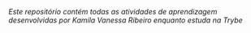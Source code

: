 _Este repositório contém todas as atividades de aprendizagem desenvolvidas por Kamila Vanessa Ribeiro enquanto estuda na Trybe_



